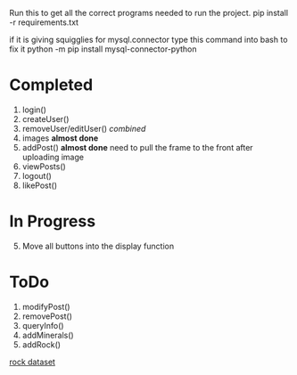 
Run this to get all the correct programs needed to run the project.
pip install -r requirements.txt 

if it is giving squigglies for mysql.connector type this command into bash to fix it 
python -m pip install mysql-connector-python

# Completed
1. login()
2. createUser()
3. removeUser/editUser() *combined*
4. images **almost done**
5. addPost() **almost done** need to pull the frame to the front after uploading image
6. viewPosts()
7. logout()
8. likePost()

# In Progress
5. Move all buttons into the display function
# ToDo

1. modifyPost()
2. removePost()
3. queryInfo()
4. addMinerals()
5. addRock()


[rock dataset](https://en.wikipedia.org/wiki/List_of_rock_types)